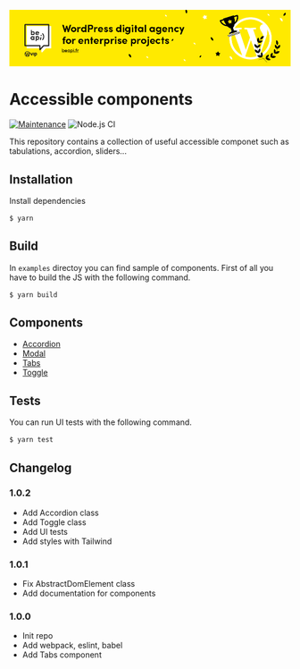 [![Be API Github Banner](.github/banner-github.png)](https://beapi.fr)

# Accessible components
[![Maintenance](https://img.shields.io/badge/Maintained%3F-yes-green.svg)](https://GitHub.com/Naereen/StrapDown.js/graphs/commit-activity)
![Node.js CI](https://github.com/BeAPI/beapi-frontend-framework/workflows/Node.js%20CI/badge.svg?branch=master)

This repository contains a collection of useful accessible componet such as tabulations, accordion, sliders...

## Installation

Install dependencies
```bash
$ yarn
```

## Build

In `examples` directoy you can find sample of components. First of all you have to build the JS with the following command.
```bash
$ yarn build
```

## Components
- [Accordion](examples/accessible-accordion/)
- [Modal](examples/accessible-modal/)
- [Tabs](examples/accessible-tabs/)
- [Toggle](examples/accessible-toggle/)

## Tests

You can run UI tests with the following command.
```bash
$ yarn test
```

## Changelog

### 1.0.2
- Add Accordion class
- Add Toggle class
- Add UI tests
- Add styles with Tailwind

### 1.0.1
- Fix AbstractDomElement class
- Add documentation for components

### 1.0.0
- Init repo
- Add webpack, eslint, babel
- Add Tabs component
